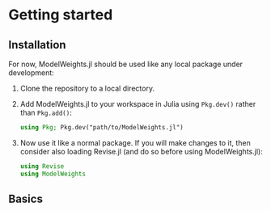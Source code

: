 # Getting started

## Installation

For now, ModelWeights.jl should be used like any local package under development:

1. Clone the repository to a local directory.

2. Add ModelWeights.jl to your workspace in Julia using `Pkg.dev()` rather than `Pkg.add()`:

    ```julia
    using Pkg; Pkg.dev("path/to/ModelWeights.jl")
    ```

3. Now use it like a normal package. If you will make changes to it, then consider also
loading Revise.jl (and do so before using ModelWeights.jl):

    ```julia
    using Revise
    using ModelWeights
    ```


## Basics
